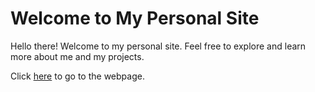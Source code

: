 # Welcome to My Personal Site

Hello there! Welcome to my personal site. Feel free to explore and learn more about me and my projects.

Click [here](https://benmwight.github.io/about-me/) to go to the webpage.
